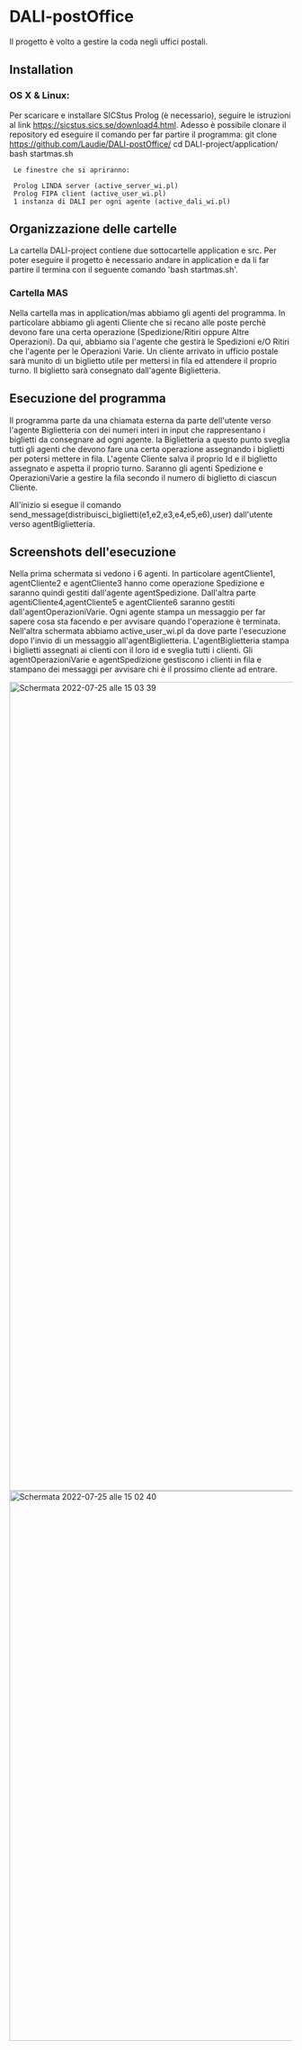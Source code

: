 # DALI-postOffice

Il progetto è volto a gestire la coda negli uffici postali.

## Installation
### OS X & Linux:

Per scaricare e installare SICStus Prolog (è necessario), seguire le istruzioni al link https://sicstus.sics.se/download4.html.
Adesso è possibile clonare il repository ed eseguire il comando per far partire il programma:
git clone https://github.com/Laudie/DALI-postOffice/
cd DALI-project/application/
bash startmas.sh

     Le finestre che si apriranno:

     Prolog LINDA server (active_server_wi.pl)
     Prolog FIPA client (active_user_wi.pl)
     1 instanza di DALI per ogni agente (active_dali_wi.pl)

## Organizzazione delle cartelle

La cartella DALI-project contiene due sottocartelle application e src. Per poter eseguire il progetto è necessario andare in application e da li far partire il termina con il seguente comando 'bash startmas.sh'.

### Cartella MAS
Nella cartella mas in application/mas abbiamo gli agenti del programma.
In particolare abbiamo gli agenti Cliente che si recano alle poste perchè devono fare una certa operazione (Spedizione/Ritiri oppure Altre Operazioni). Da qui, abbiamo sia l'agente che gestirà le Spedizioni e/O Ritiri che l'agente per le Operazioni Varie. Un cliente arrivato in ufficio postale sarà munito di un biglietto utile per mettersi in fila ed attendere il proprio turno. Il biglietto sarà consegnato dall'agente Biglietteria.



## Esecuzione del programma
Il programma parte da una chiamata esterna da parte dell'utente verso l'agente Biglietteria con dei numeri interi in input che rappresentano i biglietti da consegnare ad ogni agente.
la Biglietteria a questo punto sveglia tutti gli agenti che devono fare una certa operazione assegnando i biglietti per potersi mettere in fila. L'agente Cliente salva il proprio Id e il biglietto assegnato e aspetta il proprio turno. Saranno gli agenti Spedizione e OperazioniVarie a gestire la fila secondo il numero di biglietto di ciascun Cliente. 

All'inizio si esegue il comando send_message(distribuisci_biglietti(e1,e2,e3,e4,e5,e6),user) dall'utente verso agentBiglietteria. 

## Screenshots dell'esecuzione
Nella prima schermata si vedono i 6 agenti. In particolare agentCliente1, agentCliente2 e agentCliente3 hanno come operazione Spedizione e saranno quindi gestiti dall'agente agentSpedizione. Dall'altra parte agentiCliente4,agentCliente5 e agentCliente6 saranno gestiti dall'agentOperazioniVarie. Ogni agente stampa un messaggio per far sapere cosa sta facendo e per avvisare quando l'operazione è terminata.
Nell'altra schermata abbiamo active_user_wi.pl da dove parte l'esecuzione dopo l'invio di un messaggio all'agentBiglietteria. L'agentBiglietteria stampa i biglietti assegnati ai clienti con il loro id e sveglia tutti i clienti. Gli agentOperazioniVarie e agentSpedizione gestiscono i clienti in fila e stampano dei messaggi per avvisare chi è il prossimo cliente ad entrare.

<img width="1437" alt="Schermata 2022-07-25 alle 15 03 39" src="https://user-images.githubusercontent.com/38522985/180869354-b22d5d5d-c7ca-4b03-b659-ceecc764d6d9.png">

<img width="977" alt="Schermata 2022-07-25 alle 15 02 40" src="https://user-images.githubusercontent.com/38522985/180869323-9f37ea85-f3f1-4441-8ff5-345665218d5e.png">


